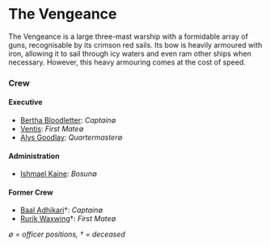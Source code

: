 # The Vengeance
The Vengeance is a large three-mast warship with a formidable array of guns, recognisable by its crimson red sails. Its bow is heavily armoured with iron, allowing it to sail through icy waters and even ram other ships when necessary. However, this heavy armouring comes at the cost of speed.

### Crew

#### Executive
- [Bertha Bloodletter](../../../people/pirates/bertha_bloodletter): _Captain_∅
- [Ventis](../../../people/pirates/ventis): _First Mate_∅
- [Alys Goodlay](../../../people/pirates/alys_goodlay): _Quartermaster_∅

#### Administration
- [Ishmael Kaine](../../../people/pirates/ishmael_kaine): _Bosun_∅

#### Former Crew
- [Baal Adhikari](../../../people/pirates/baal_adhikari)†: _Captain_∅
- [Rurik Waxwing](../../../people/pirates/rurik_waxwing)†: _First Mate_∅

*∅ = officer positions, † = deceased*